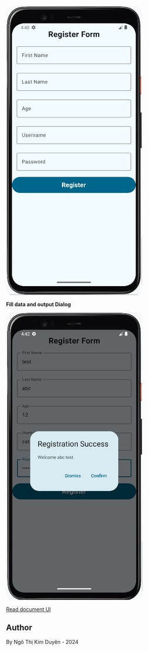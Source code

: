 ![Result screen 1](https://github.com/duyenqa/images/blob/main/2024-10-01_044003.png "Result 1")

**Fill data and output Dialog**

![Result screen 2](https://github.com/duyenqa/images/blob/main/2024-10-01_044219.png "Result 2")

[Read document UI](https://developer.android.com/develop/ui/compose/components)

## Author
By Ngô Thị Kim Duyên - 2024
